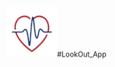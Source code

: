 <img src="https://github.com/KOSS-LOOK-OUT/LookOut_App/blob/cdfa310c80e77ce315e6813019ce8ab049be2791/app/src/main/res/drawable/lookout_main.png" width="100" height="100"/>#LookOut_App
